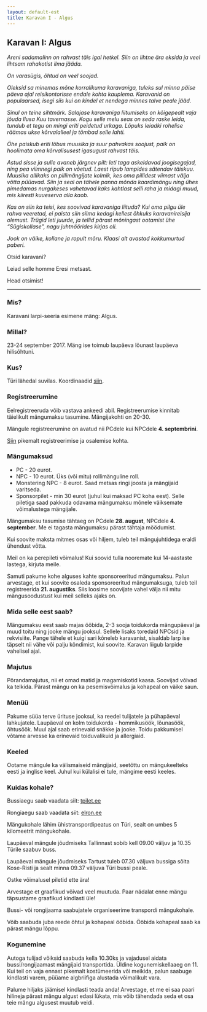 ```yaml
---
layout: default-est
title: Karavan I - Algus
---
```

## Karavan I: Algus

_Areni sadamalinn on rahvast täis igal hetkel. Siin on lihtne ära eksida ja veel lihtsam rahakotist ilma jääda._ 

_On varasügis, õhtud on veel soojad._ 

_Oleksid sa minemas mõne korralikuma karavaniga, tuleks sul minna päise päeva ajal reisikontorisse endale kohta kauplema. Karavanid on populaarsed, isegi siis kui on kindel et nendega minnes talve peale jääd._ 

_Sinul on teine sihtmärk. Salajase karavaniga liitumiseks on kõigepealt vaja jõuda Ilusa Kuu tavernasse. Kogu selle melu seas on seda raske leida, tundub et tegu on mingi eriti peidetud urkaga. Lõpuks leiadki rohelise räämas ukse kõrvalalleel ja tõmbad selle lahti._ 

_Öhe paiskub eriti lõbus muusika ja suur pahvakas soojust, paik on hoolimata oma kõrvalisusest igasugust rahvast täis._ 

_Astud sisse ja sulle avaneb järgnev pilt: leti taga askeldavad joogisegajad, ning pea viimnegi paik on võetud. Laest ripub lampides sätendav täiskuu. Muusika allikaks on pillimängijate kolmik, kes oma pillidest viimast välja võtta püüavad. Siin ja seal on tähele panna mõnda kaardimängu ning ühes pimedamas nurgakeses vahetavad kaks kahtlast selli raha ja midagi muud, mis kiiresti kuueserva alla kaob._ 

_Kas on siin ka teisi, kes soovivad karavaniga liituda? Kui oma pilgu üle rahva veeretad, ei paista siin silma kedagi kellest õhkuks karavanireisija olemust. Trügid leti juurde, ja tellid pärast mõningast ootamist ühe “Sügiskollase”, nagu juhtnöörides kirjas oli._ 

_Jook on väike, kollane ja ropult mõru. Klaasi alt avastad kokkumurtud paberi._

Otsid karavani? 

Leiad selle homme Eresi metsast. 

Head otsimist! 
 
***

### Mis? 

Karavani larpi-seeria esimene mäng: Algus. 

### Millal?

23-24 september 2017. Mäng ise toimub laupäeva lõunast laupäeva hilisõhtuni. 

### Kus?

Türi lähedal suvilas. Koordinaadid [siin](http://bit.ly/2wvrEK3).

### Registreerumine

Eelregistreeruda võib vastava ankeedi abil. Registreerumise kinnitab täielikult mängumaksu tasumine. Mängijakohti on 20-30. 

Mängule registreerumine on avatud nii PCdele kui NPCdele **4. septembrini**. 

[Siin](https://karavanlarp.github.io/est/reg/registration.html) pikemalt registreerimise ja osalemise kohta. 

### Mängumaksud

* PC - 20 eurot. 
* NPC - 10 eurot. Üks (või mitu) rollimänguline roll.
* Monstering NPC - 8 eurot. Saad metsas ringi joosta ja mängijaid varitseda. 
* Sponsorpilet - min 30 eurot (juhul kui maksad PC koha eest). Selle piletiga saad pakkuda odavama mängumaksu mõnele väiksemate võimalustega mängijale. 

Mängumaksu tasumise tähtaeg on PCdele **28. august**, NPCdele **4. september**. Me ei tagasta mängumaksu pärast tähtaja möödumist. 

Kui soovite maksta mitmes osas või hiljem, tuleb teil mängujuhtidega eraldi ühendust võtta. 

Meil on ka perepileti võimalus! Kui soovid tulla nooremate kui 14-aastaste lastega, kirjuta meile. 

Samuti pakume kohe alguses kahte sponsoreeritud mängumaksu. Palun arvestage, et kui soovite osaleda sponsoreeritud mängumaksuga, tuleb teil registreerida **21. augustiks**. Siis loosime soovijate vahel välja nii mitu mängusoodustust kui meil selleks ajaks on. 

###  Mida selle eest saab?

Mängumaksu eest saab majas ööbida, 2-3 sooja toidukorda mängupäeval ja muud toitu ning jooke mängu jooksul. Sellele lisaks toredaid NPCsid ja rekvisiite. Pange tähele et kuigi sari kõneleb karavanist, sisaldab larp ise täpselt nii vähe või palju kõndimist, kui soovite. Karavan liigub larpide vahelisel ajal. 

### Majutus

Põrandamajutus, nii et omad matid ja magamiskotid kaasa. Soovijad võivad ka telkida. Pärast mängu on ka pesemisvõimalus ja kohapeal on väike saun. 

### Menüü

Pakume süüa terve ürituse jooksul, ka reedel tulijatele ja pühapäeval lahkujatele. Laupäeval on kolm toidukorda - hommikusöök, lõunasöök, õhtusöök. Muul ajal saab erinevaid snäkke ja jooke. Toidu pakkumisel võtame arvesse ka erinevaid toiduvalikuid ja allergiaid. 

### Keeled

Ootame mängule ka välismaiseid mängijaid, seetõttu on mängukeelteks eesti ja inglise keel. Juhul kui külalisi ei tule, mängime eesti keeles. 

### Kuidas kohale?

Bussiaegu saab vaadata siit: [tpilet.ee](https://www.tpilet.ee/) 

Rongiaegu saab vaadata siit: [elron.ee](http://elron.ee/) 

Mängukohale lähim ühistranspordipeatus on Türi, sealt on umbes 5 kilomeetrit mängukohale. 

Laupäeval mängule jõudmiseks Tallinnast sobib kell 09.00 väljuv ja 10.35 Türile saabuv buss. 

Laupäeval mängule jõudmiseks Tartust tuleb 07.30 väljuva bussiga sõita Kose-Risti ja sealt minna 09.37 väljuva Türi bussi peale. 

Ostke võimalusel piletid ette ära!

Arvestage et graafikud võivad veel muutuda. Paar nädalat enne mängu täpsustame graafikud kindlasti üle! 

Bussi- või rongijaama saabujatele organiseerime transpordi mängukohale. 

Võib saabuda juba reede õhtul ja kohapeal ööbida. Ööbida kohapeal saab ka pärast mängu lõppu. 

### Kogunemine

Autoga tulijad võiksid saabuda kella 10.30ks ja vajadusel aidata bussi/rongijaamast mängijaid transportida. Üldine kogunemiskellaaeg on 11. Kui teil on vaja ennast pikemalt kostümeerida või meikida, palun saabuge kindlasti varem, püüame algbriifiga alustada võimalikult vara. 

Palume hiljaks jäämisel kindlasti teada anda! Arvestage, et me ei saa paari hilineja pärast mängu algust edasi lükata, mis võib tähendada seda et osa teie mängu algusest muutub veidi. 
